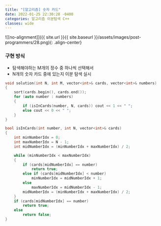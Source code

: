 ```yaml
---
title: "[알고리즘] 숫자 카드"
date: 2022-01-25 22:30:28 -0400
categories: 알고리즘 이분탐색 C++
classes: wide
---
```


![[no-alignment]]({{ site.url }}{{ site.baseurl }}/assets/images/post-programmers/28.png){: .align-center}

### 구현 방식

- 탐색해야하는 M개의 정수 중 하나씩 선택해서
- N개의 숫자 카드 중에 있는지 이분 탐색 실시

```cpp
void solution(int N, int M, vector<int>& cards, vector<int>& numbers)
{
    sort(cards.begin(), cards.end());
    for (auto number : numbers)
    {
        if (isInCards(number, N, cards)) cout << 1 << " ";
        else cout << 0 << " ";
    }
}

bool isInCards(int number, int N, vector<int>& cards)
{
    int minNumberIdx = 0;
    int maxNumberIdx = N - 1;
    int midNumberIdx = (minNumberIdx + maxNumberIdx) / 2;

    while (minNumberIdx < maxNumberIdx)
    {
        if (cards[midNumberIdx] == number)
            return true;
        else if (cards[midNumberIdx] < number)
            minNumberIdx = midNumberIdx + 1;
        else
            maxNumberIdx = midNumberIdx - 1;
        midNumberIdx = (minNumberIdx + maxNumberIdx) / 2;
    }
    if (cards[midNumberIdx] == number)
        return true;
    else
        return false;
}
```